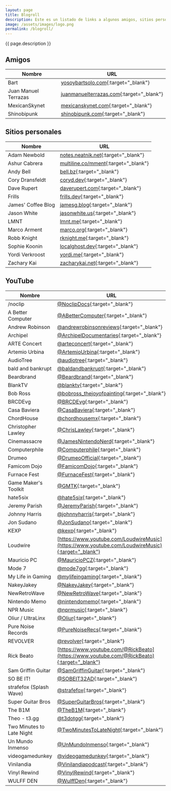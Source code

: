 ```yaml
---
layout: page
title: Blogroll
description: Este es un listado de links a algunos amigos, sitios personales frecuento y mis canales favoritos de YouTube. Todo esto está ordenado alfabéticamente.
image: /assets/images/logo.png
permalink: /blogroll/
---
```


<p class="text-center">{{ page.description }}</p>

## Amigos

| Nombre               | URL                                                                 |
|----------------------|----------------------------------------------------------------------|
| Bart                 | [yosoybartsolo.com](https://www.yosoybartsolo.com/){:target="_blank"} |
| Juan Manuel Terrazas | [juanmanuelterrazas.com](https://www.juanmterrazas.com/){:target="_blank"} |
| MexicanSkynet        | [mexicanskynet.com](https://mexicanskynet.com){:target="_blank"} |
| Shinobipunk          | [shinobipunk.com](https://shinobipunk.com/){:target="_blank"} |

## Sitios personales

| Nombre             | URL                                                                    |
|--------------------|-------------------------------------------------------------------------|
| Adam Newbold       | [notes.neatnik.net](https://notes.neatnik.net/){:target="_blank"} |
| Ashur Cabrera      | [multiline.co/mment](https://multiline.co/mment){:target="_blank"} |
| Andy Bell          | [bell.bz](https://bell.bz/){:target="_blank"}                 |
| Cory Dransfeldt    | [coryd.dev](https://www.coryd.dev/){:target="_blank"}         |
| Dave Rupert        | [daverupert.com](https://daverupert.com/){:target="_blank"}   |
| Frills             | [frills.dev](https://frills.dev/){:target="_blank"}           |
| James' Coffee Blog | [jamesg.blog](https://jamesg.blog/){:target="_blank"}         |
| Jason White        | [jasonwhite.us](https://jasonwhite.us/){:target="_blank"}     |
| LMNT               | [lmnt.me](https://lmnt.me/){:target="_blank"}                 |
| Marco Arment       | [marco.org](https://marco.org/){:target="_blank"}             |
| Robb Knight        | [rknight.me](https://rknight.me/){:target="_blank"}           |
| Sophie Koonin      | [localghost.dev](https://localghost.dev/){:target="_blank"}   |
| Yordi Verkroost    | [yordi.me](https://yordi.me/){:target="_blank"}               |
| Zachary Kai        | [zacharykai.net](https://zacharykai.net/){:target="_blank"}   |

## YouTube

| Nombre              | URL                                                                 |
|---------------------|----------------------------------------------------------------------|
| /noclip | [@NoclipDocs](https://www.youtube.com/@NoclipDocs){:target="_blank"} |
| A Better Computer | [@ABetterComputer](https://www.youtube.com/@ABetterComputer){:target="_blank"} |
| Andrew Robinson | [@andrewrobinsonreviews](https://www.youtube.com/@andrewrobinsonreviews){:target="_blank"} |
| Archipel | [@ArchipelDocumentaries](https://www.youtube.com/@ArchipelDocumentaries){:target="_blank"} |
| ARTE Concert | [@arteconcert](https://www.youtube.com/@arteconcert){:target="_blank"} |
| Artemio Urbina | [@ArtemioUrbina](https://www.youtube.com/@ArtemioUrbina){:target="_blank"} |
| AudioTree | [@audiotree](https://www.youtube.com/@audiotree){:target="_blank"} |
| bald and bankrupt | [@baldandbankrupt](https://www.youtube.com/@baldandbankrupt){:target="_blank"} |
| Beardbrand | [@Beardbrand](https://www.youtube.com/@Beardbrand){:target="_blank"} |
| BlankTV | [@blanktv](https://www.youtube.com/@blanktv){:target="_blank"} |
| Bob Ross | [@bobross_thejoyofpainting](https://www.youtube.com/@bobross_thejoyofpainting){:target="_blank"} |
| BRCDEvg | [@BRCDEvg](https://www.youtube.com/@BRCDEvg){:target="_blank"} |
| Casa Baviera | [@CasaBaviera](https://www.youtube.com/@CasaBaviera){:target="_blank"} |
| ChordHouse | [@chordhousemx](https://www.youtube.com/@chordhousemx){:target="_blank"} |
| Christopher Lawley | [@ChrisLawley](https://www.youtube.com/@ChrisLawley){:target="_blank"} |
| Cinemassacre | [@JamesNintendoNerd](https://www.youtube.com/@JamesNintendoNerd){:target="_blank"} |
| Computerphile | [@Computerphile](https://www.youtube.com/@Computerphile){:target="_blank"} |
| Drumeo | [@DrumeoOfficial](https://www.youtube.com/@DrumeoOfficial){:target="_blank"} |
| Famicom Dojo | [@FamicomDojo](https://www.youtube.com/@FamicomDojo){:target="_blank"} |
| Furnace Fest | [@FurnaceFest](https://www.youtube.com/@FurnaceFest){:target="_blank"} |
| Game Maker's Toolkit | [@GMTK](https://www.youtube.com/@GMTK){:target="_blank"} |
| hate5six | [@hate5six](https://www.youtube.com/@hate5six){:target="_blank"} |
| Jeremy Parish | [@JeremyParish](https://www.youtube.com/@JeremyParish){:target="_blank"} |
| Johnny Harris | [@johnnyharris](https://www.youtube.com/@johnnyharris){:target="_blank"} |
| Jon Sudano | [@JonSudano](https://www.youtube.com/@JonSudano){:target="_blank"} |
| KEXP | [@kexp](https://www.youtube.com/@kexp){:target="_blank"} |
| Loudwire | [https://www.youtube.com/LoudwireMusic](https://www.youtube.com/LoudwireMusic){:target="_blank"} |
| Mauricio PC | [@MauricioPCZ](https://www.youtube.com/@MauricioPCZ){:target="_blank"} |
| Mode 7 | [@mode7gg](https://www.youtube.com/@mode7gg){:target="_blank"} |
| My Life in Gaming | [@mylifeingaming](https://www.youtube.com/@mylifeingaming){:target="_blank"} |
| NakeyJakey | [@NakeyJakey](https://www.youtube.com/@NakeyJakey){:target="_blank"} |
| NewRetroWave | [@NewRetroWave](https://www.youtube.com/@NewRetroWave){:target="_blank"} |
| Nintendo Memo | [@nintendomemo](https://www.youtube.com/@nintendomemo){:target="_blank"} |
| NPR Music | [@nprmusic](https://www.youtube.com/@nprmusic){:target="_blank"} |
| Oliur / UltraLinx | [@Oliur](https://www.youtube.com/@Oliur){:target="_blank"} |
| Pure Noise Records | [@PureNoiseRecs](https://www.youtube.com/@PureNoiseRecs){:target="_blank"} |
| REVOLVER | [@revolver](https://www.youtube.com/@revolver){:target="_blank"} |
| Rick Beato | [https://www.youtube.com/@RickBeato](https://www.youtube.com/@RickBeato){:target="_blank"} |
| Sam Griffin Guitar | [@SamGriffinGuitar](https://www.youtube.com/@SamGriffinGuitar){:target="_blank"} |
| SO BE IT! | [@SOBEIT32AD](https://www.youtube.com/@SOBEIT32AD){:target="_blank"} |
| strafefox (Splash Wave) | [@strafefox](https://www.youtube.com/@strafefox){:target="_blank"} |
| Super Guitar Bros | [@SuperGuitarBros](https://www.youtube.com/@SuperGuitarBros){:target="_blank"} |
| The B1M | [@TheB1M](https://www.youtube.com/@TheB1M){:target="_blank"} |
| Theo - t3.gg | [@t3dotgg](https://www.youtube.com/@t3dotgg){:target="_blank"} |
| Two Minutes to Late Night | [@TwoMinutesToLateNight](https://www.youtube.com/c/TwoMinutesToLateNight){:target="_blank"} |
| Un Mundo Inmenso | [@UnMundoInmenso](https://www.youtube.com/@UnMundoInmenso){:target="_blank"} |
| videogamedunkey | [@videogamedunkey](https://www.youtube.com/@videogamedunkey){:target="_blank"} |
| Vinilandia | [@Vinilandiapodcast](https://www.youtube.com/@Vinilandiapodcast){:target="_blank"} |
| Vinyl Rewind | [@VinylRewind](https://www.youtube.com/@VinylRewind){:target="_blank"} |
| WULFF DEN | [@WulffDen](https://www.youtube.com/@WulffDen){:target="_blank"} |
